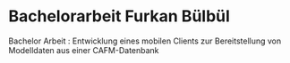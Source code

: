# Bachelorarbeit Furkan Bülbül

Bachelor Arbeit : Entwicklung eines mobilen Clients zur Bereitstellung von Modelldaten aus einer CAFM-Datenbank
